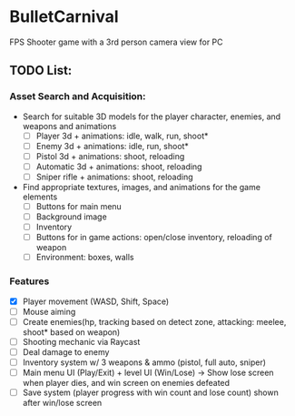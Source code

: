 # BulletCarnival
FPS Shooter game with a 3rd person camera view for PC

## TODO List:

### Asset Search and Acquisition:
- Search for suitable 3D models for the player character, enemies, and weapons and animations
    - [ ] Player 3d + animations: idle, walk, run, shoot*
    - [ ] Enemy 3d + animations: idle, run, shoot*
    - [ ] Pistol 3d + animations: shoot, reloading
    - [ ] Automatic 3d + animations: shoot, reloading
    - [ ] Sniper rifle + animations: shoot, reloading

- Find appropriate textures, images, and animations for the game elements
    - [ ] Buttons for main menu
    - [ ] Background image
    - [ ] Inventory
    - [ ] Buttons for in game actions: open/close inventory, reloading of weapon
    - [ ] Environment: boxes, walls

### Features
- [x] Player movement (WASD, Shift, Space)
- [ ] Mouse aiming
- [ ] Create enemies(hp, tracking based on detect zone, attacking: meelee, shoot* based on weapon)
- [ ] Shooting mechanic via Raycast
- [ ] Deal damage to enemy
- [ ] Inventory system w/ 3 weapons & ammo (pistol, full auto, sniper)
- [ ] Main menu UI (Play/Exit) + level UI (Win/Lose) -> Show lose screen when player dies, and win screen on enemies defeated
- [ ] Save system (player progress with win count and lose count) shown after win/lose screen
